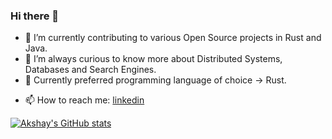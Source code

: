 <!--### Hi there 👋 -->

<!--
**akki1306/akki1306** is a ✨ _special_ ✨ repository because its `README.md` (this file) appears on your GitHub profile.

Here are some ideas to get you started:

- 🔭 I’m currently working on ...
- 🌱 I’m currently learning ...
- 👯 I’m looking to collaborate on ...
- 🤔 I’m looking for help with ...
- 💬 Ask me about ...
- 📫 How to reach me: ...
- 😄 Pronouns: ...
- ⚡ Fun fact: ...
-->

### Hi there 👋

<!--
**akki1306/akki1306** is a ✨ _special_ ✨ repository because its `README.md` (this file) appears on your GitHub profile.

Here are some ideas to get you started:
--> 

- 🔭 I’m currently contributing to various Open Source projects in Rust and Java.
- 🌱 I’m always curious to know more about Distributed Systems, Databases and Search Engines. 
- 👯 Currently preferred programming language of choice -> Rust.
<!-- 🤔 I’m looking for help with ...
- 💬 Ask me about ...-->
- 📫 How to reach me: [linkedin](https://www.linkedin.com/in/akshay-kulkarni-329a9312/)

[![Akshay's GitHub stats](https://github-readme-stats.vercel.app/api?username=akki1306)](https://github.com/anuraghazra/github-readme-stats)
